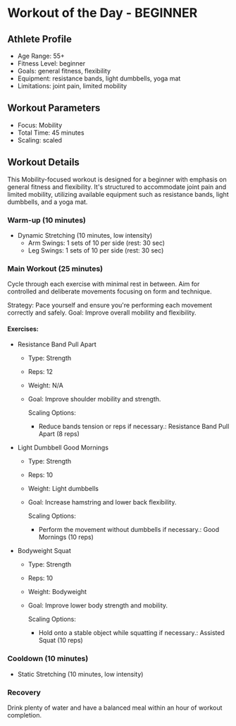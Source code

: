 # Workout of the Day - BEGINNER

## Athlete Profile
- Age Range: 55+
- Fitness Level: beginner
- Goals: general fitness, flexibility
- Equipment: resistance bands, light dumbbells, yoga mat
- Limitations: joint pain, limited mobility

## Workout Parameters
- Focus: Mobility
- Total Time: 45 minutes
- Scaling: scaled

## Workout Details
This Mobility-focused workout is designed for a beginner with emphasis on general fitness and flexibility. It's structured to accommodate joint pain and limited mobility, utilizing available equipment such as resistance bands, light dumbbells, and a yoga mat.

### Warm-up (10 minutes)

- Dynamic Stretching (10 minutes, low intensity)
  - Arm Swings: 1 sets of 10 per side (rest: 30 sec)
  - Leg Swings: 1 sets of 10 per side (rest: 30 sec)

### Main Workout (25 minutes)
Cycle through each exercise with minimal rest in between. Aim for controlled and deliberate movements focusing on form and technique.

Strategy: Pace yourself and ensure you're performing each movement correctly and safely.
Goal: Improve overall mobility and flexibility.

#### Exercises:

- Resistance Band Pull Apart
  - Type: Strength
  - Reps: 12
  - Weight: N/A
  - Goal: Improve shoulder mobility and strength.
  
      Scaling Options:
      - Reduce bands tension or reps if necessary.: Resistance Band Pull Apart (8 reps)

- Light Dumbbell Good Mornings
  - Type: Strength
  - Reps: 10
  - Weight: Light dumbbells
  - Goal: Increase hamstring and lower back flexibility.
  
      Scaling Options:
      - Perform the movement without dumbbells if necessary.: Good Mornings (10 reps)

- Bodyweight Squat
  - Type: Strength
  - Reps: 10
  - Weight: Bodyweight
  - Goal: Improve lower body strength and mobility.
  
      Scaling Options:
      - Hold onto a stable object while squatting if necessary.: Assisted Squat (10 reps)

### Cooldown (10 minutes)
- Static Stretching (10 minutes, low intensity)

### Recovery
Drink plenty of water and have a balanced meal within an hour of workout completion.
